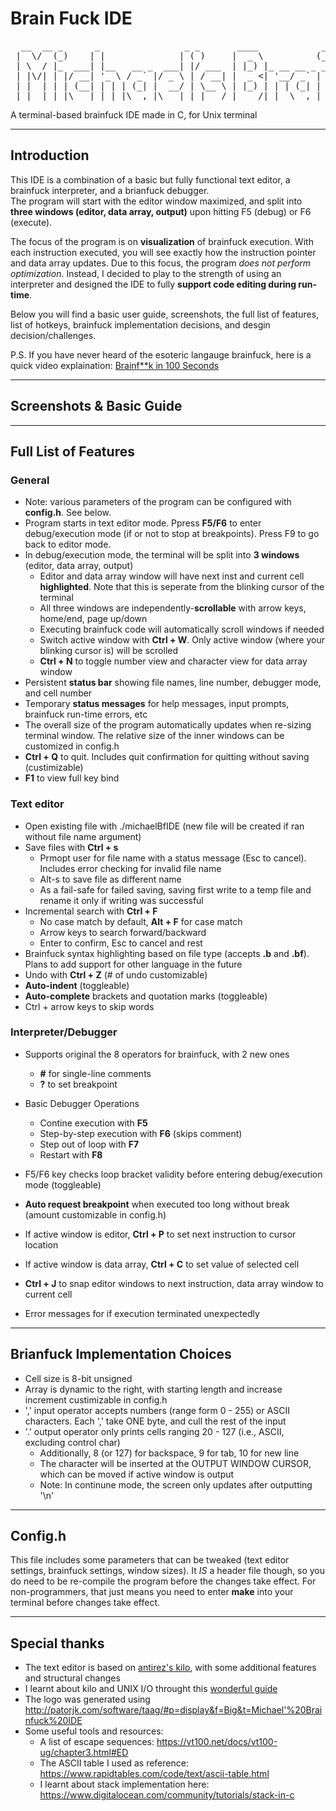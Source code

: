 # Brain Fuck IDE
<pre>
  __  __ _      _                _ _       ____            _        __            _      _____ _____  ______ 
 |  \/  (_)    | |              | ( )     |  _ \          (_)      / _|          | |    |_   _|  __ \|  ____|
 | \  / |_  ___| |__   __ _  ___| |/ ___  | |_) |_ __ __ _ _ _ __ | |_ _   _  ___| | __   | | | |  | | |__   
 | |\/| | |/ __| '_ \ / _` |/ _ \ | / __| |  _ <| '__/ _` | | '_ \|  _| | | |/ __| |/ /   | | | |  | |  __|  
 | |  | | | (__| | | | (_| |  __/ | \__ \ | |_) | | | (_| | | | | | | | |_| | (__|   <   _| |_| |__| | |____ 
 |_|  |_|_|\___|_| |_|\__,_|\___|_| |___/ |____/|_|  \__,_|_|_| |_|_|  \__,_|\___|_|\_\ |_____|_____/|______| (v1.0)
</pre>                                                                                                        
                                                                                                         

A terminal-based brainfuck IDE made in C, for Unix terminal

-----------------------------------------------------------------------------------------------------------------------------------------------------------------------
## Introduction

This IDE is a combination of a basic but fully functional text editor, a brainfuck interpreter, and a brianfuck debugger.\
The program will start with the editor window maximized, and split into **three windows (editor, data array, output)** upon hitting F5 (debug) or F6 (execute). 

The focus of the program is on **visualization** of brainfuck execution. With each instruction executed, you will see exactly how the instruction pointer and data array updates. 
Due to this focus, the program *does not perform optimization*. Instead, I decided to play to the strength of using an interpreter and designed the IDE to fully **support code editing during run-time**. 

Below you will find a basic user guide, screenshots, the full list of features, list of hotkeys, brainfuck implementation decisions, and desgin decision/challenges. 

P.S. If you have never heard of the esoteric langauge brainfuck, here is a quick video explaination: [Brainf**k in 100 Seconds](https://www.youtube.com/watch?v=hdHjjBS4cs8)

-----------------------------------------------------------------------------------------------------------------------------------------------------------
## Screenshots & Basic Guide


-----------------------------------------------------------------------------------------------------------------------------------------------------------------------
## Full List of Features

### General
- Note: various parameters of the program can be configured with **config.h**. See below.
- Program starts in text editor mode. Ppress **F5/F6** to enter debug/execution mode (if or not to stop at breakpoints). Press F9 to go back to editor mode.
- In debug/execution mode, the terminal will be split into **3 windows** (editor, data array, output)
	- Editor and data array window will have next inst and current cell **highlighted**. Note that this is seperate from the blinking cursor of the terminal
	- All three windows are independently-**scrollable** with arrow keys, home/end, page up/down
	- Executing brainfuck code will automatically scroll windows if needed
	- Switch active window with **Ctrl + W**. Only active window (where your blinking cursor is) will be scrolled
	- **Ctrl + N** to toggle number view and character view for data array window
- Persistent **status bar** showing file names, line number, debugger mode, and cell number
- Temporary **status messages** for help messages, input prompts, brainfuck run-time errors, etc
- The overall size of the program automatically updates when re-sizing terminal window. The relative size of the inner windows can be customized in config.h
- **Ctrl + Q** to quit. Includes quit confirmation for quitting without saving (custimizable)
- **F1** to view full key bind 

### Text editor
- Open existing file with ./michaelBfIDE <fiel name> (new file will be created if ran without file name argument)
- Save files with **Ctrl + s**
	- Prmopt user for file name with a status message (Esc to cancel). Includes error checking for invalid file name
	- Alt-s to save file as different name
	- As a fail-safe for failed saving, saving first write to a temp file and rename it only if writing was successful
- Incremental search with **Ctrl + F**
	- No case match by default, **Alt + F** for case match
	- Arrow keys to search forward/backward
	- Enter to confirm, Esc to cancel and rest
- Brainfuck syntax highlighting based on file type (accepts **.b** and **.bf**). Plans to add support for other language in the future
- Undo with **Ctrl + Z** (# of undo customizable)
- **Auto-indent** (toggleable)
- **Auto-complete** brackets and quotation marks (toggleable)
- Ctrl + arrow keys to skip words

### Interpreter/Debugger
- Supports original the 8 operators for brainfuck, with 2 new ones
	- **\#** for single-line comments
	- **?** to set breakpoint

- Basic Debugger Operations
	- Contine execution with **F5**
	- Step-by-step execution with **F6** (skips comment)
	- Step out of loop with **F7**
	- Restart with **F8**

- F5/F6 key checks loop bracket validity before entering debug/execution mode (toggleable)
- **Auto request breakpoint** when executed too long without break (amount customizable in config.h) 
- If active window is editor, **Ctrl + P** to set next instruction to cursor location
- If active window is data array, **Ctrl + C** to set value of selected cell
- **Ctrl + J** to snap editor windows to next instruction, data array window to current cell
- Error messages for if execution terminated unexpectedly

-----------------------------------------------------------------------------------------------------------------------------------------------------------------------
## Brianfuck Implementation Choices

- Cell size is 8-bit unsigned
- Array is dynamic to the right, with starting length and increase increment custimizable in config.h
- ',' input operator accepts numbers (range form 0 - 255) or ASCII characters. Each ',' take ONE byte, and cull the rest of the input
- '.' output operator only prints cells ranging 20 - 127 (i.e., ASCII, excluding control char)
	- Additionally, 8 (or 127) for backspace, 9 for tab, 10 for new line
	- The character will be inserted at the OUTPUT WINDOW CURSOR, which can be moved if active window is output
	- Note: In continune mode, the screen only updates after outputting '\n'

-----------------------------------------------------------------------------------------------------------------------------------------------------------
## Config.h

This file includes some parameters that can be tweaked (text editor settings, brainfuck settings, window sizes).
It *IS* a header file though, so you do need to be re-compile the program before the changes take effect.
For non-programmers, that just means you need to enter **make** into your terminal before changes take effect.
 
-----------------------------------------------------------------------------------------------------------------------------------------------------------------------
## Special thanks

- The text editor is based on [antirez's kilo](http://antirez.com/news/108), with some additional features and structural changes
- I learnt about kilo and UNIX I/O throught this [wonderful guide](https://viewsourcecode.org/snaptoken/kilo/index.html)
- The logo was generated using http://patorjk.com/software/taag/#p=display&f=Big&t=Michael'%20Brainfuck%20IDE
- Some useful tools and resources:
    - A list of escape sequences: https://vt100.net/docs/vt100-ug/chapter3.html#ED
    - The ASCII table I used as reference: https://www.rapidtables.com/code/text/ascii-table.html
    - I learnt about stack implementation here: https://www.digitalocean.com/community/tutorials/stack-in-c
   
